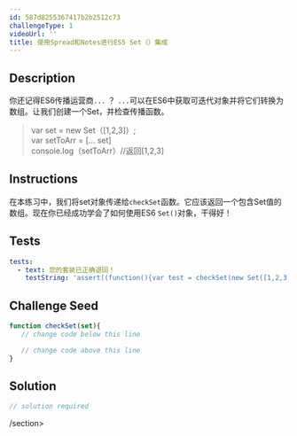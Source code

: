 ```yaml
---
id: 587d8255367417b2b2512c73
challengeType: 1
videoUrl: ''
title: 使用Spread和Notes进行ES5 Set（）集成
---
```


## Description
<section id="description">你还记得ES6传播运营商<code>...</code> ？ <code>...</code>可以在ES6中获取可迭代对象并将它们转换为数组。让我们创建一个Set，并检查传播函数。 <blockquote> var set = new Set（[1,2,3]）; <br> var setToArr = [... set] <br> console.log（setToArr）//返回[1,2,3] </blockquote></section>

## Instructions
<section id="instructions">在本练习中，我们将set对象传递给<code>checkSet</code>函数。它应该返回一个包含Set值的数组。现在你已经成功学会了如何使用ES6 <code>Set()</code>对象，干得好！ </section>

## Tests
<section id='tests'>

```yml
tests:
  - text: 您的套装已正确退回！
    testString: 'assert((function(){var test = checkSet(new Set([1,2,3,4,5,6,7])); return DeepEqual(test, [ 1, 2, 3, 4, 5, 6, 7 ]);})());'

```

</section>

## Challenge Seed
<section id='challengeSeed'>

<div id='js-seed'>

```js
function checkSet(set){
   // change code below this line

   // change code above this line
}

```

</div>



</section>

## Solution
<section id='solution'>

```js
// solution required
```

/section>
